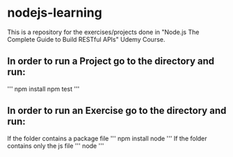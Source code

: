 # nodejs-learning
This is a repository for the exercises/projects done in "Node.js The Complete Guide to Build RESTful APIs" Udemy Course.

## In order to run a Project go to the directory and run:
'''
npm install
npm test
'''

## In order to run an Exercise go to the directory and run:
If the folder contains a package file
'''
npm install
node <filename>
'''
If the folder contains only the js file
'''
node <filename>
'''
